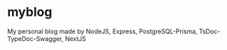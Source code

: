 # myblog
My personal blog made by NodeJS, Express, PostgreSQL-Prisma, TsDoc-TypeDoc-Swagger, NextJS
